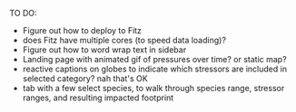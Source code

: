 TO DO:
* Figure out how to deploy to Fitz
* does Fitz have multiple cores (to speed data loading)?
* Figure out how to word wrap text in sidebar
* Landing page with animated gif of pressures over time? or static map?
* reactive captions on globes to indicate which stressors are included in selected category? nah that's OK
* tab with a few select species, to walk through species range, stressor ranges, and resulting impacted footprint
